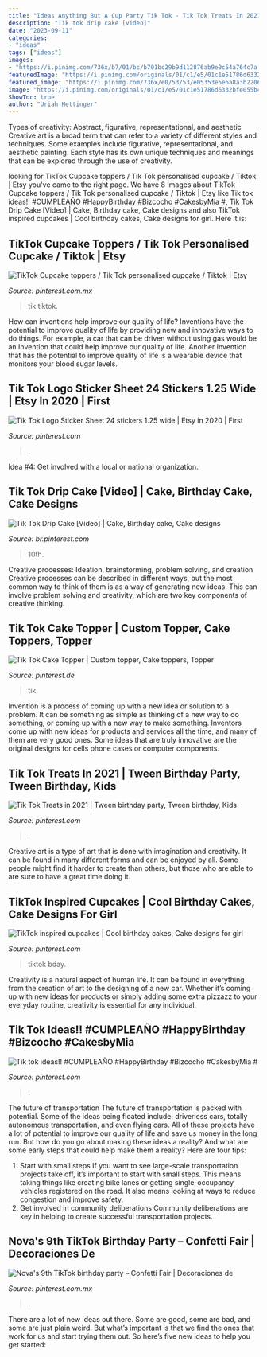 ```yaml
---
title: "Ideas Anything But A Cup Party Tik Tok - Tik Tok Treats In 2021"
description: "Tik tok drip cake [video]"
date: "2023-09-11"
categories:
- "ideas"
tags: ["ideas"]
images:
- "https://i.pinimg.com/736x/b7/01/bc/b701bc29b9d112876ab9e0c54a764c7a.jpg"
featuredImage: "https://i.pinimg.com/originals/01/c1/e5/01c1e51786d6332bfe055b4852000282.jpg"
featured_image: "https://i.pinimg.com/736x/e0/53/53/e05353e5e6a8a3b2206b3cee2f4efb53.jpg"
image: "https://i.pinimg.com/originals/01/c1/e5/01c1e51786d6332bfe055b4852000282.jpg"
ShowToc: true
author: "Uriah Hettinger"
---
```



Types of creativity: Abstract, figurative, representational, and aesthetic
Creative art is a broad term that can refer to a variety of different styles and techniques. Some examples include figurative, representational, and aesthetic painting. Each style has its own unique techniques and meanings that can be explored through the use of creativity.

	

		
looking for TikTok Cupcake toppers / Tik Tok personalised cupcake / Tiktok | Etsy you've came to the right page. We have 8 Images about TikTok Cupcake toppers / Tik Tok personalised cupcake / Tiktok | Etsy like Tik tok ideas!! #CUMPLEAÑO #HappyBirthday #Bizcocho #CakesbyMia #, Tik Tok Drip Cake [Video] | Cake, Birthday cake, Cake designs and also TikTok inspired cupcakes | Cool birthday cakes, Cake designs for girl. Here it is:
		
    
## TikTok Cupcake Toppers / Tik Tok Personalised Cupcake / Tiktok | Etsy

<img loading=lazy src="https://i.pinimg.com/736x/b7/01/bc/b701bc29b9d112876ab9e0c54a764c7a.jpg" onerror="this.onerror=null;this.src='https://tse1.mm.bing.net/th?id=OIP.7S0_jotyik9oDH_2D7rE0AHaJ3&amp;pid=15.1';" alt="TikTok Cupcake toppers / Tik Tok personalised cupcake / Tiktok | Etsy">

_Source: pinterest.com.mx_

>tik tiktok. 

	

How can inventions help improve our quality of life?
Inventions have the potential to improve quality of life by providing new and innovative ways to do things. For example, a car that can be driven without using gas would be an Invention that could help improve our quality of life. Another Invention that has the potential to improve quality of life is a wearable device that monitors your blood sugar levels.

    
## Tik Tok Logo Sticker Sheet 24 Stickers 1.25 Wide | Etsy In 2020 | First

<img loading=lazy src="https://i.pinimg.com/originals/7c/9b/b5/7c9bb505f5bb69feb04eb6ae9f64d4be.jpg" onerror="this.onerror=null;this.src='https://tse2.mm.bing.net/th?id=OIP.P7wpn0-p8e5I-Me6call0gHaJ4&amp;pid=15.1';" alt="Tik Tok Logo Sticker Sheet 24 stickers 1.25 wide | Etsy in 2020 | First">

_Source: pinterest.com_

>. 

	

Idea #4: Get involved with a local or national organization.
 

    
## Tik Tok Drip Cake [Video] | Cake, Birthday Cake, Cake Designs

<img loading=lazy src="https://i.pinimg.com/736x/12/88/46/1288466687a0cbfb61efb2fc5fc90136.jpg" onerror="this.onerror=null;this.src='https://tse3.mm.bing.net/th?id=OIP.uPqq92xkTZ28bUeWCpF3GQHaNK&amp;pid=15.1';" alt="Tik Tok Drip Cake [Video] | Cake, Birthday cake, Cake designs">

_Source: br.pinterest.com_

>10th. 

	

Creative processes: Ideation, brainstorming, problem solving, and creation
Creative processes can be described in different ways, but the most common way to think of them is as a way of generating new ideas. This can involve problem solving and creativity, which are two key components of creative thinking.

    
## Tik Tok Cake Topper | Custom Topper, Cake Toppers, Topper

<img loading=lazy src="https://i.pinimg.com/originals/7f/bc/9b/7fbc9b54328c3dbac210807e1de8679b.jpg" onerror="this.onerror=null;this.src='https://tse4.mm.bing.net/th?id=OIP._SXZXFkJmgRUZMFDI0pYgQHaJ4&amp;pid=15.1';" alt="Tik Tok Cake Topper | Custom topper, Cake toppers, Topper">

_Source: pinterest.de_

>tik. 

	

Invention is a process of coming up with a new idea or solution to a problem. It can be something as simple as thinking of a new way to do something, or coming up with a new way to make something. Inventors come up with new ideas for products and services all the time, and many of them are very good ones. Some ideas that are truly innovative are the original designs for cells phone cases or computer components.

    
## Tik Tok Treats In 2021 | Tween Birthday Party, Tween Birthday, Kids

<img loading=lazy src="https://i.pinimg.com/originals/9a/22/71/9a22719a2cac6bd9758480ac1ed5ae30.jpg" onerror="this.onerror=null;this.src='https://tse3.mm.bing.net/th?id=OIP.7enigE6bXB0Vwwe-DM0SlQHaHa&amp;pid=15.1';" alt="Tik Tok Treats in 2021 | Tween birthday party, Tween birthday, Kids">

_Source: pinterest.com_

>. 

	

Creative art is a type of art that is done with imagination and creativity. It can be found in many different forms and can be enjoyed by all. Some people might find it harder to create than others, but those who are able to are sure to have a great time doing it.

    
## TikTok Inspired Cupcakes | Cool Birthday Cakes, Cake Designs For Girl

<img loading=lazy src="https://i.pinimg.com/originals/01/c1/e5/01c1e51786d6332bfe055b4852000282.jpg" onerror="this.onerror=null;this.src='https://tse1.mm.bing.net/th?id=OIP.IlKqIPNT25La0bNGBwBowwHaJJ&amp;pid=15.1';" alt="TikTok inspired cupcakes | Cool birthday cakes, Cake designs for girl">

_Source: pinterest.com_

>tiktok bday. 

	

Creativity is a natural aspect of human life. It can be found in everything from the creation of art to the designing of a new car. Whether it’s coming up with new ideas for products or simply adding some extra pizzazz to your everyday routine, creativity is essential for any individual.

    
## Tik Tok Ideas!! #CUMPLEAÑO #HappyBirthday #Bizcocho #CakesbyMia #

<img loading=lazy src="https://i.pinimg.com/736x/e0/53/53/e05353e5e6a8a3b2206b3cee2f4efb53.jpg" onerror="this.onerror=null;this.src='https://tse3.mm.bing.net/th?id=OIP.qxXIgLrHp45yJh3Yxl4oFwHaJ3&amp;pid=15.1';" alt="Tik tok ideas!! #CUMPLEAÑO #HappyBirthday #Bizcocho #CakesbyMia #">

_Source: pinterest.com_

>. 

	

The future of transportation
The future of transportation is packed with potential. Some of the ideas being floated include: driverless cars, totally autonomous transportation, and even flying cars. All of these projects have a lot of potential to improve our quality of life and save us money in the long run. But how do you go about making these ideas a reality? And what are some early steps that could help make them a reality? Here are four tips: 
1. Start with small steps 
If you want to see large-scale transportation projects take off, it’s important to start with small steps. This means taking things like creating bike lanes or getting single-occupancy vehicles registered on the road. It also means looking at ways to reduce congestion and improve safety. 
2. Get involved in community deliberations 
Community deliberations are key in helping to create successful transportation projects.

    
## Nova&#039;s 9th TikTok Birthday Party – Confetti Fair | Decoraciones De

<img loading=lazy src="https://i.pinimg.com/736x/10/5c/bf/105cbf090d601878d4c356c3927667cf.jpg" onerror="this.onerror=null;this.src='https://tse1.mm.bing.net/th?id=OIP.kAtkiUYWEnhjkFJanaX6GwHaJ3&amp;pid=15.1';" alt="Nova&#039;s 9th TikTok birthday party – Confetti Fair | Decoraciones de">

_Source: pinterest.com.mx_

>. 

	

There are a lot of new ideas out there. Some are good, some are bad, and some are just plain weird. But what’s important is that we find the ones that work for us and start trying them out. So here’s five new ideas to help you get started: 

